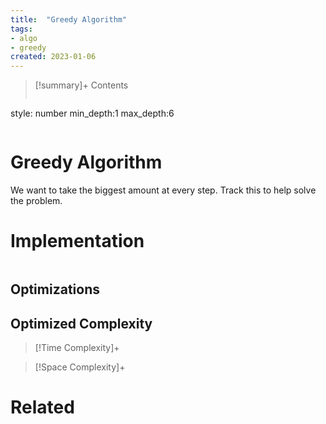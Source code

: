 ```yaml
---
title:  "Greedy Algorithm"
tags:
- algo
- greedy
created: 2023-01-06
---
```


>[!summary]+ Contents
>```toc
style: number
min_depth:1
max_depth:6 
>```


# Greedy Algorithm
We want to take the biggest amount at every step. Track this to help solve the problem.
# Implementation

```python

```

## Optimizations

## Optimized Complexity

>[!Time Complexity]+

>[!Space Complexity]+



# Related
